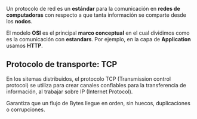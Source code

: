 Un protocolo de red es un **estándar** para la comunicación en **redes de computadoras** con respecto a que tanta información se comparte desde los **nodos**.

El modelo **OSI** es el principal **marco conceptual** en el cual dividimos como es la comunicación con **estandars**. Por ejemplo, en la capa de **Application** usamos **HTTP**.

## Protocolo de transporte: TCP
En los sitemas distribuidos, el protocolo TCP (Transmission control protocol) se utiliza para crear canales confiables para la transferencia de información, al trabajar sobre IP (Internet Protocol).

Garantiza que un flujo de Bytes llegue en orden, sin huecos, duplicaciones o corrupciones.

